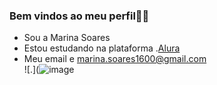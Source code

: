### Bem vindos ao meu perfil🏇🐴
- Sou a Marina Soares
- Estou estudando na plataforma .[Alura](www.alura.com.br)
- Meu email e marina.soares1600@gmail.com                                                                                                                                                              
![.](![image](https://github.com/soaresmarina/soaresmarina3352/assets/170025002/73727a7d-be54-4744-94cf-a60c7cd808af)
